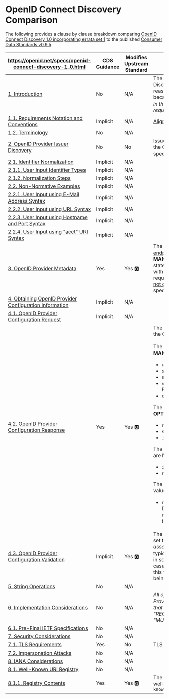 
# OpenID Connect Discovery Comparison

The following provides a clause by clause breakdown comparing [OpenID Connect Discovery 1.0 incorporating errata set 1](https://openid.net/specs/openid-connect-discovery-1_0.html) to the published [Consumer Data Standards v0.9.5](https://consumerdatastandardsaustralia.github.io/standards). 

|  **https://openid.net/specs/openid-connect-discovery-1_0.html** | **CDS Guidance** | **Modifies Upstream Standard** | **Summary** |
| --- | --- | --- | --- |
| [1. Introduction](https://openid.net/specs/openid-connect-discovery-1_0.html#Introduction) | No | N/A | The CDS adopts the OpenID Connect Discovery standard with modifications. The reason stated for these modification is because *"not all fields defined as required in the discovery standard are considered required for CDR"* |
| [1.1. Requirements Notation and Conventions](https://openid.net/specs/openid-connect-discovery-1_0.html#rnc) | Implicit | N/A | [Aligned to Standards](https://consumerdatastandardsaustralia.github.io/standards/#introduction "Aligned to Standards") |
| [1.2. Terminology](https://openid.net/specs/openid-connect-discovery-1_0.html#Terminology) | No | N/A |  |
| [2. OpenID Provider Issuer Discovery](https://openid.net/specs/openid-connect-discovery-1_0.html#IssuerDiscovery) | No | No | Issuer Discovery is **OPTIONAL** within both the CDS and OpenID Connect Discovery specifications |
| [2.1. Identifier Normalization](https://openid.net/specs/openid-connect-discovery-1_0.html#IdentifierNormalization) | Implicit | N/A |  |
| [2.1.1. User Input Identifier Types](https://openid.net/specs/openid-connect-discovery-1_0.html#IdentifierTypes) | Implicit | N/A |  |
| [2.1.2. Normalization Steps](https://openid.net/specs/openid-connect-discovery-1_0.html#NormalizationSteps) | Implicit | N/A |  |
| [2.2. Non-Normative Examples](https://openid.net/specs/openid-connect-discovery-1_0.html#Examples) | Implicit | N/A |  |
| [2.2.1. User Input using E-Mail Address Syntax](https://openid.net/specs/openid-connect-discovery-1_0.html#EmailSyntax) | Implicit | N/A |  |
| [2.2.2. User Input using URL Syntax](https://openid.net/specs/openid-connect-discovery-1_0.html#URLSyntax) | Implicit | N/A |  |
| [2.2.3. User Input using Hostname and Port Syntax](https://openid.net/specs/openid-connect-discovery-1_0.html#HostPortExample) | Implicit | N/A |  |
| [2.2.4. User Input using "acct" URI Syntax](https://openid.net/specs/openid-connect-discovery-1_0.html#AcctURISyntax) | Implicit | N/A |  |
| [3. OpenID Provider Metadata](https://openid.net/specs/openid-connect-discovery-1_0.html#ProviderMetadata) | Yes | Yes :o2: |  The CDS specifies that a [discovery endpoint](https://consumerdatastandardsaustralia.github.io/standards/#end-points) from Data Holders is **MANDATORY**. While the introductory statement within the CDS states alignment with this section it modifies the metadata requirements and adds additional attributes [not documented](https://openid.net/specs/openid-connect-discovery-1_0.html#ProviderMetadata) in the OpenID Discovery specification. |
| [4. Obtaining OpenID Provider Configuration Information](https://openid.net/specs/openid-connect-discovery-1_0.html#ProviderConfig) | Implicit | N/A |  |
| [4.1. OpenID Provider Configuration Request](https://openid.net/specs/openid-connect-discovery-1_0.html#ProviderConfigurationRequest) | Implicit | N/A |  |
| [4.2. OpenID Provider Configuration Response](https://openid.net/specs/openid-connect-discovery-1_0.html#ProviderConfigurationResponse) | Yes | Yes :o2: | The CDS [specifies](https://consumerdatastandardsaustralia.github.io/standards/#end-points) a number of changes to the OpenID Discovery metadata response. <br /><br />The following items are altered to **MANDATORY**:<ul><li>`userinfo_endpoint`</li><li>`scopes_supported`</li><li>`acr_values_supported`</li><li>`vot_values_supported` where the Provider supports VoT</li><li>`claims_supported`</li></ul>The following items are altered to **OPTIONAL**:<ul><li>`response_types_supported`</li><li>`subject_types_supported`</li><li>`id_token_signing_alg_values_supported`</li></ul>The following items have been **ADDED** and are **MANDATORY**:<ul><li>`introspection_endpoint`</li><li>`revocation_endpoint`</li></ul> The following items have had their default value altered but are **OMITTED**:<ul><li>`request_uri_parameter_supported`: Default value should be `false` as `request_uri` is explicitly disabled within the CDS</li></ul>|
| <a name="4.3"></a>[4.3. OpenID Provider Configuration Validation](https://openid.net/specs/openid-connect-discovery-1_0.html#ProviderConfigurationValidation) | Implicit | Yes :o2: | The CDS specifies the `issuer` value is to be set to the *"URL that the Data Holder asserts as its Issuer Identifier"* which would typically be valid however as the CDS spec in some cases removes `iss` and in other cases specifies `iss` is equal to `client_id` this will result in `issuer` validation ***never*** being successful |
| [5. String Operations](https://openid.net/specs/openid-connect-discovery-1_0.html#StringOps) | No | N/A |  |
| [6. Implementation Considerations](https://openid.net/specs/openid-connect-discovery-1_0.html#ImplementationConsiderations) | No | N/A | *All of these Relying Parties and OpenID Providers MUST implement the features that are listed in this specification as being "REQUIRED" or are described with a "MUST"*  |
| [6.1. Pre-Final IETF Specifications](https://openid.net/specs/openid-connect-discovery-1_0.html#PreFinalIETFSpecs) | No | N/A |  |
| [7. Security Considerations](https://openid.net/specs/openid-connect-discovery-1_0.html#Security) | No | N/A |  |
| [7.1. TLS Requirements](https://openid.net/specs/openid-connect-discovery-1_0.html#TLSRequirements) | Yes | No | TLS is **MANDATORY** within the CDS |
| [7.2. Impersonation Attacks](https://openid.net/specs/openid-connect-discovery-1_0.html#Impersonation) | No | N/A |  |
| [8. IANA Considerations](https://openid.net/specs/openid-connect-discovery-1_0.html#IANA) | No | N/A |  |
| [8.1. Well-Known URI Registry](https://openid.net/specs/openid-connect-discovery-1_0.html#WellKnownRegistry) | No | N/A | |
| [8.1.1. Registry Contents](https://openid.net/specs/openid-connect-discovery-1_0.html#WellKnownContents) | Yes | Yes :o2: | The CDS alters the specification of the well-known uri registered endpoint `/.well-known/openid-configuration` |
